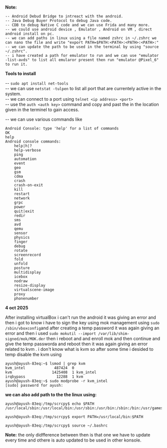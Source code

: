 **Note:** 
```
-- Android Debud Bridge to intreact with the android.
-- Java Debug Buyer Protocol to debug Java code.
-- CDB to debug Native C code and we can use Frida and many more.
-- we could use android device , Emulator , Android on VM , direct android install on pc.
-- we can add paths in linux using a file named zshrc in ~/.zshrc we can nano the file and write "export PATH=$PATH:<PATH>:<PATH>:<PATH>:"
-- we can update the path to be used in the terminal by using "source ~/.zshrc".
-- i have created a path for emulator to run and we can use "emulator -list-avds" to list all emularor present then run "emulator @Pixel_6" to run it.
```

**Tools to install**

-- `sudo apt install net-tools`\
-- we can use `netstat -tulpen` to list all port that are currentely active in the system.\
-- we can connect to a port using `telnet <ip address> <port>`\
-- use the `auth <auth key>` command and copy and past the <auth key> in the location given in the terminel to gain access.

-- we can use various commands like 
```
Android Console: type 'help' for a list of commands
OK
help
Android console commands:
    help|h|?
    help-verbose
    ping
    automation
    event
    geo
    gsm
    cdma
    crash
    crash-on-exit
    kill
    restart
    network
    grpc
    power
    quit|exit
    redir
    sms
    avd
    qemu
    sensor
    physics
    finger
    debug
    rotate
    screenrecord
    fold
    unfold
    posture
    multidisplay
    icebox
    nodraw
    resize-display
    virtualscene-image
    proxy
    phonenumber

```

**4 oct 2025**

After installing virtualBox i can't run the android it was giving an error and then i got to know i have to sign the key using mok management using `sudo /sbin/vboxconfig`and after creating a temp password it was again giving an error and then i used `sudo mokutil --import /var/lib/shim-signed/mok/MOK.der` then i reboot and and enroll mok and then continue and give the temp passworda and reboot then it was again giving an error related to kvm . i don't know what is kvm so after some time i desided to temp disable the kvm using 
```
ayush@ayush-83eq:~$ lsmod | grep kvm
kvm_intel             487424  0
kvm                  1425408  1 kvm_intel
irqbypass              12288  1 kvm
ayush@ayush-83eq:~$ sudo modprobe -r kvm_intel
[sudo] password for ayush: 
```

**we can also add path to the the linux using:**

```shell
ayush@ayush-83eq:/tmp/scrcpy$ echo $PATH
/usr/local/sbin:/usr/local/bin:/usr/sbin:/usr/bin:/sbin:/bin:/usr/games:/usr/local/games:/snap/bin

ayush@ayush-83eq:/tmp/scrcpy$ export PATH=/usr/local/bin:$PATH

ayush@ayush-83eq:/tmp/scrcpy$ source ~/.bashrc
```
**Note:** the only didfference between then is that one we have to update every time and othere is auto updated to be used in other konsole.